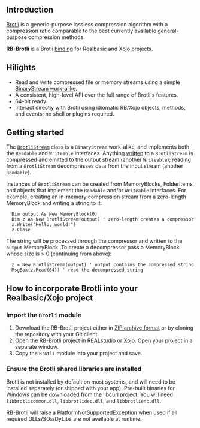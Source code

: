 ## Introduction
[Brotli](https://github.com/google/brotli) is a generic-purpose lossless compression algorithm with a compression ratio comparable to the best currently available general-purpose compression methods. 

**RB-Brotli** is a Brotli [binding](http://en.wikipedia.org/wiki/Language_binding) for Realbasic and Xojo projects.

## Hilights
* Read and write compressed file or memory streams using a simple [BinaryStream work-alike](https://github.com/charonn0/RB-Brotli/wiki/Brotli.BrotliStream).
* A consistent, high-level API over the full range of Brotli's features.
* 64-bit ready
* Interact directly with Brotli using idiomatic RB/Xojo objects, methods, and events; no shell or plugins required.

## Getting started
The [`BrotliStream`](https://github.com/charonn0/RB-Brotli/wiki/Brotli.BrotliStream) class is a `BinaryStream` work-alike, and implements both the `Readable` and `Writeable` interfaces. Anything [written](https://github.com/charonn0/RB-Brotli/wiki/Brotli.BrotliStream.Write) to a `BrotliStream` is compressed and emitted to the output stream (another `Writeable`); [reading](https://github.com/charonn0/RB-Brotli/wiki/Brotli.BrotliStream.Read) from a `BrotliStream` decompresses data from the input stream (another `Readable`).

Instances of `BrotliStream` can be created from MemoryBlocks, FolderItems, and objects that implement the `Readable` and/or `Writeable` interfaces. For example, creating an in-memory compression stream from a zero-length MemoryBlock and writing a string to it:

```vbnet
  Dim output As New MemoryBlock(0)
  Dim z As New BrotliStream(output) ' zero-length creates a compressor
  z.Write("Hello, world!")
  z.Close
```
The string will be processed through the compressor and written to the `output` MemoryBlock. To create a decompressor pass a MemoryBlock whose size is > 0 (continuing from above):

```vbnet
  z = New BrotliStream(output) ' output contains the compressed string
  MsgBox(z.Read(64)) ' read the decompressed string
```

## How to incorporate Brotli into your Realbasic/Xojo project
### Import the `Brotli` module
1. Download the RB-Brotli project either in [ZIP archive format](https://github.com/charonn0/RB-Brotli/archive/master.zip) or by cloning the repository with your Git client.
2. Open the RB-Brotli project in REALstudio or Xojo. Open your project in a separate window.
3. Copy the `Brotli` module into your project and save.

### Ensure the Brotli shared libraries are installed
Brotli is not installed by default on most systems, and will need to be installed separately (or shipped with your app). Pre-built binaries for Windows can be [downloaded from the libcurl project](https://curl.se/windows/). You will need `libbrotlicommon.dll`, `libbrotlidec.dll`, and `libbrotlienc.dll`.

RB-Brotli will raise a PlatformNotSupportedException when used if all required DLLs/SOs/DyLibs are not available at runtime. 
